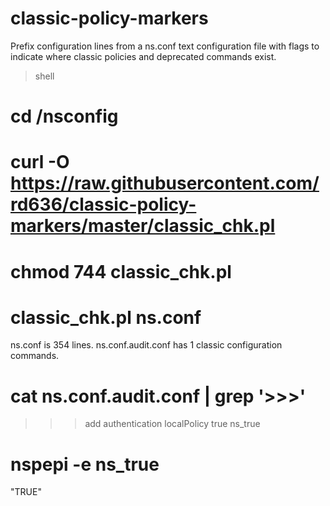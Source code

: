 # classic-policy-markers
Prefix configuration lines from a ns.conf text configuration file with flags to indicate where classic policies and deprecated commands exist.

> shell
# cd /nsconfig
# curl -O https://raw.githubusercontent.com/rd636/classic-policy-markers/master/classic_chk.pl
# chmod 744 classic_chk.pl
# classic_chk.pl ns.conf
ns.conf is 354 lines.
ns.conf.audit.conf has 1 classic configuration commands.
# cat ns.conf.audit.conf | grep '>>>'
>>> add authentication localPolicy true ns_true
# nspepi -e ns_true
"TRUE"
#
